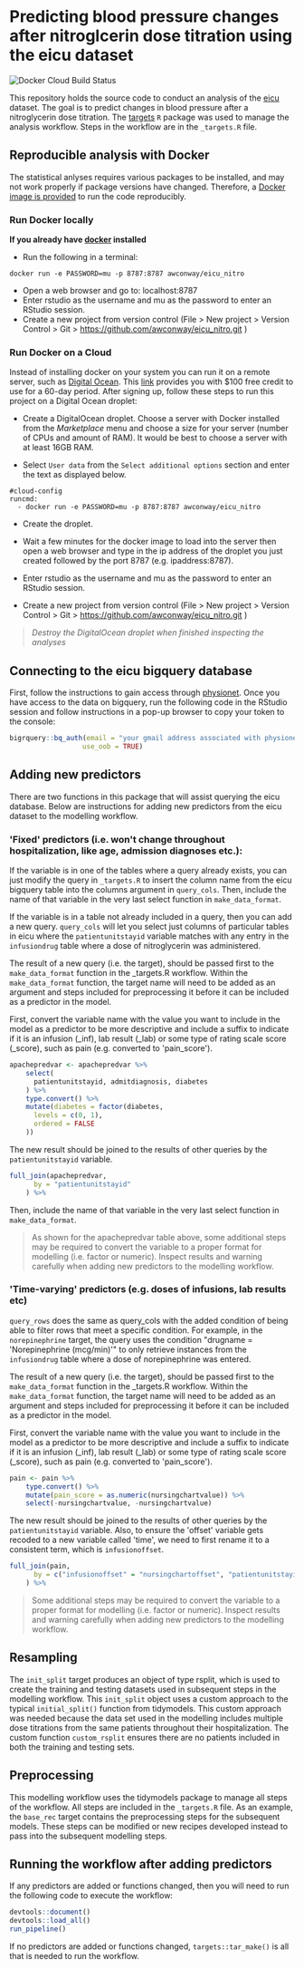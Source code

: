 # Predicting blood pressure changes after nitroglcerin dose titration using the eicu dataset

<!-- badges: start -->

![Docker Cloud Build Status](https://img.shields.io/docker/cloud/build/awconway/eicu_nitro)

<!-- badges: end -->

This repository holds the source code to conduct an analysis of the [eicu](https://eicu-crd.mit.edu) dataset. The goal is to predict changes in blood pressure after a nitroglycerin dose titration. The [targets](https://github.com/ropensci/targets) `R` package was used to manage the analysis workflow. Steps in the workflow are in the `_targets.R` file.

## Reproducible analysis with Docker

The statistical anlyses requires various packages to be installed, and may not work properly if package versions have changed. Therefore, a [Docker image is provided](https://hub.docker.com/repository/docker/awconway/eicu_nitro) to run the code reproducibly.

### Run Docker locally

**If you already have [docker](https://docs.docker.com/install/) installed**

  - Run the following in a terminal:

<!-- end list -->

    docker run -e PASSWORD=mu -p 8787:8787 awconway/eicu_nitro

  - Open a web browser and go to: localhost:8787
  - Enter rstudio as the username and mu as the password to enter an RStudio session.
  - Create a new project from version control (File \> New project \> Version Control \> Git \> <https://github.com/awconway/eicu_nitro.git> )

### Run Docker on a Cloud

Instead of installing docker on your system you can run it on a remote server, such as [Digital Ocean](https://www.digitialocean.com). This [link](https://m.do.co/c/89cf8df06791) provides you with $100 free credit to use for a 60-day period. After signing up, follow these steps to run this project on a Digital Ocean droplet:

  - Create a DigitalOcean droplet. Choose a server with Docker installed from the *Marketplace* menu and choose a size for your server (number of CPUs and amount of RAM). It would be best to choose a server with at least 16GB RAM.

  - Select `User data` from the `Select additional options` section and enter the text as displayed below.

<!-- end list -->

    #cloud-config
    runcmd:
      - docker run -e PASSWORD=mu -p 8787:8787 awconway/eicu_nitro

  - Create the droplet.

  - Wait a few minutes for the docker image to load into the server then open a web browser and type in the ip address of the droplet you just created followed by the port 8787 (e.g. ipaddress:8787).

  - Enter rstudio as the username and mu as the password to enter an RStudio session.

  - Create a new project from version control (File \> New project \> Version Control \> Git \> <https://github.com/awconway/eicu_nitro.git> )

>*Destroy the DigitalOcean droplet when finished inspecting the analyses*

## Connecting to the eicu bigquery database

First, follow the instructions to gain access through [physionet](https://eicu-crd.mit.edu). Once you have access to the data on bigquery, run the following code in the RStudio session and follow instructions in a pop-up browser to copy your token to the console:

```r
bigrquery::bq_auth(email = "your gmail address associated with physionet account",
                  use_oob = TRUE)
```

## Adding new predictors

There are two functions in this package that will assist querying the eicu database. Below are instructions for adding new predictors from the eicu dataset to the modelling workflow.

### 'Fixed' predictors (i.e. won't change throughout hospitalization, like age, admission diagnoses etc.):

If the variable is in one of the tables where a query already exists, you can just modify the query in `_targets.R` to insert the column name from the eicu bigquery table into the columns argument in `query_cols`. Then, include the name of that variable in the very last select function in `make_data_format`.

If the variable is in a table not already included in a query, then you can add a new query. `query_cols` will let you select just columns of particular tables in eicu where the `patientunitstayid` variable matches with any entry in the `infusiondrug` table where a dose of nitroglycerin was administered.

The result of a new query (i.e. the target), should be passed first to the `make_data_format` function in the \_targets.R workflow. Within the `make_data_format` function, the target name will need to be added as an argument and steps included for preprocessing it before it can be included as a predictor in the model.

First, convert the variable name with the value you want to include in the model as a predictor to be more descriptive and include a suffix to indicate if it is an infusion (\_inf), lab result (\_lab) or some type of rating scale score (\_score), such as pain (e.g. converted to 'pain_score').

``` r
apachepredvar <- apachepredvar %>%
    select(
      patientunitstayid, admitdiagnosis, diabetes
    ) %>%
    type.convert() %>%
    mutate(diabetes = factor(diabetes,
      levels = c(0, 1),
      ordered = FALSE
    ))
```

The new result should be joined to the results of other queries by the `patientunitstayid` variable.

``` r
full_join(apachepredvar,
      by = "patientunitstayid"
    ) %>%
```

Then, include the name of that variable in the very last select function in `make_data_format`.

> As shown for the apachepredvar table above, some additional steps may be required to convert the variable to a proper format for modelling (i.e. factor or numeric). Inspect results and warning carefully when adding new predictors to the modelling workflow.

### 'Time-varying' predictors (e.g. doses of infusions, lab results etc)

`query_rows` does the same as query_cols with the added condition of being able to filter rows that meet a specific condition. For example, in the `norepinephrine` target, the query uses the condition "drugname = 'Norepinephrine (mcg/min)'" to only retrieve instances from the `infusiondrug` table where a dose of norepinephrine was entered.

The result of a new query (i.e. the target), should be passed first to the `make_data_format` function in the \_targets.R workflow. Within the `make_data_format` function, the target name will need to be added as an argument and steps included for preprocessing it before it can be included as a predictor in the model.

First, convert the variable name with the value you want to include in the model as a predictor to be more descriptive and include a suffix to indicate if it is an infusion (\_inf), lab result (\_lab) or some type of rating scale score (\_score), such as pain (e.g. converted to 'pain_score').

``` r
pain <- pain %>%
    type.convert() %>%
    mutate(pain_score = as.numeric(nursingchartvalue)) %>%
    select(-nursingchartvalue, -nursingchartvalue)
```

The new result should be joined to the results of other queries by the `patientunitstayid` variable. Also, to ensure the 'offset' variable gets recoded to a new variable called 'time', we need to first rename it to a consistent term, which is `infusionoffset`.

``` r
full_join(pain,
      by = c("infusionoffset" = "nursingchartoffset", "patientunitstayid")
    ) %>%
```

> Some additional steps may be required to convert the variable to a proper format for modelling (i.e. factor or numeric). Inspect results and warning carefully when adding new predictors to the modelling workflow.

## Resampling

The `init_split` target produces an object of type rsplit, which is used to create the training and testing datasets used in subsequent steps in the modelling workflow. This `init_split` object uses a custom approach to the typical `initial_split()` function from tidymodels. This custom approach was needed because the data set used in the modelling includes multiple dose titrations from the same patients throughout their hospitalization. The custom function `custom_rsplit` ensures there are no patients included in both the training and testing sets.

## Preprocessing

This modelling workflow uses the tidymodels package to manage all steps of the workflow. All steps are included in the `_targets.R` file. As an example, the `base_rec` target contains the preprocessing steps for the subsequent models. These steps can be modified or new recipes developed instead to pass into the subsequent modelling steps.

## Running the workflow after adding predictors

If any predictors are added or functions changed, then you will need to run the following code to execute the workflow:

``` r
devtools::document()
devtools::load_all()
run_pipeline()
```

If no predictors are added or functions changed, `targets::tar_make()` is all that is needed to run the workflow.
